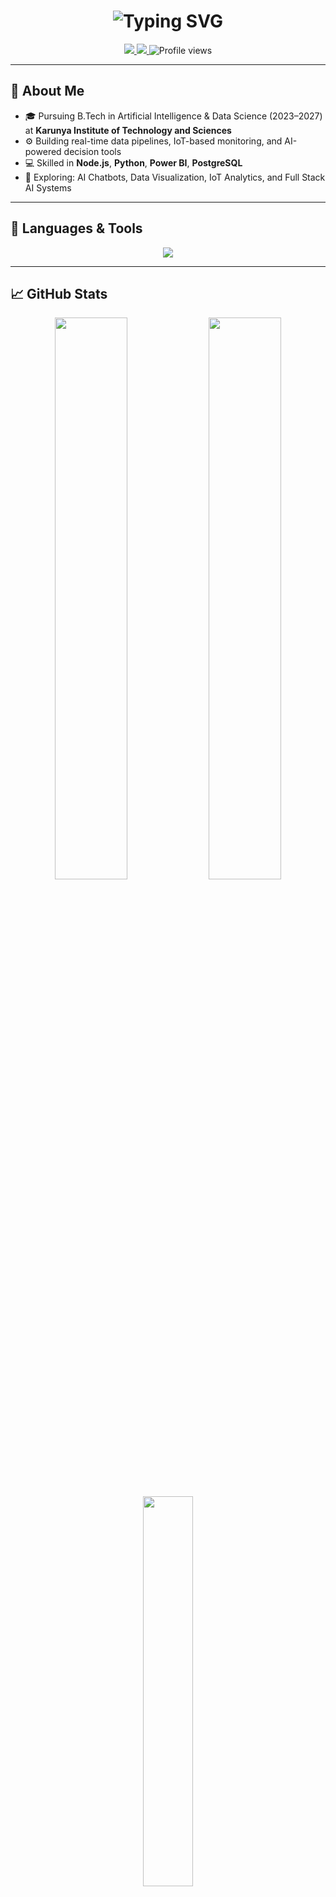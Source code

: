 <h1 align="center">
  <img src="https://readme-typing-svg.demolab.com?font=Fira+Code&size=32&pause=1000&center=true&vCenter=true&width=435&lines=Hi%2C+I'm+Earnest+S.;AI+%26+Data+Engineering+Enthusiast;IoT+Innovator+%7C+Portfolio+Crafter" alt="Typing SVG" />
</h1>

<p align="center">
  <a href="https://earni.onrender.com" target="_blank">
    <img src="https://img.shields.io/badge/Portfolio-View-blue?style=for-the-badge&logo=googlechrome&logoColor=white" />
  </a>
  <a href="https://linkedin.com/in/earnest-s-7039b0287/">
    <img src="https://img.shields.io/badge/LinkedIn-Connect-blue?style=for-the-badge&logo=linkedin&logoColor=white" />
  </a>
  <img src="https://komarev.com/ghpvc/?username=snipergib&style=for-the-badge&color=blue" alt="Profile views" />
</p>

<hr />

<h2>👤 About Me</h2>

- 🎓 Pursuing B.Tech in Artificial Intelligence & Data Science (2023–2027) at **Karunya Institute of Technology and Sciences**
- ⚙️ Building real-time data pipelines, IoT-based monitoring, and AI-powered decision tools
- 💻 Skilled in **Node.js**, **Python**, **Power BI**, **PostgreSQL**
- 🚀 Exploring: AI Chatbots, Data Visualization, IoT Analytics, and Full Stack AI Systems

---

<h2>🧰 Languages & Tools</h2>

<p align="center">
  <img src="https://skillicons.dev/icons?i=python,js,nodejs,react,postgresql,html,css,vscode,github,git,powershell" />
</p>

---

<h2>📈 GitHub Stats</h2>

<p align="center">
  <img src="https://github-readme-stats.vercel.app/api?username=snipergib&show_icons=true&theme=tokyonight&hide_border=true" width="48%" />
  <img src="https://github-readme-streak-stats.herokuapp.com/?user=snipergib&theme=tokyonight&hide_border=true" width="48%" />
</p>

<p align="center">
  <img src="https://github-readme-stats.vercel.app/api/top-langs/?username=snipergib&layout=compact&theme=tokyonight&hide_border=true" width="40%" />
</p>
